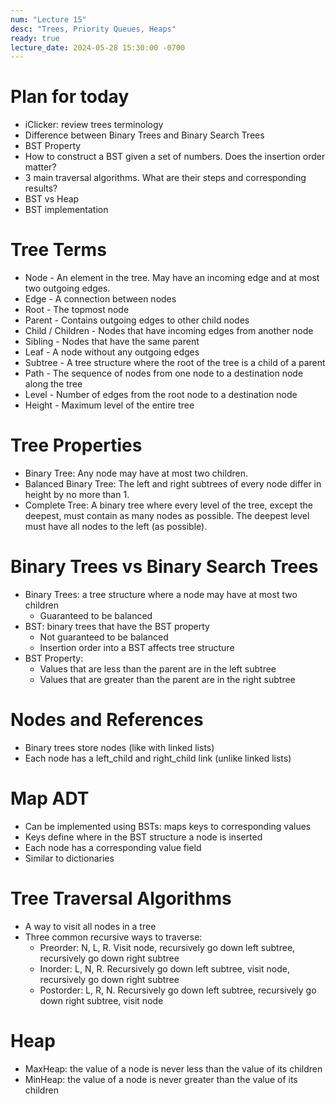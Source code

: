 ```yaml
---
num: "Lecture 15"
desc: "Trees, Priority Queues, Heaps"
ready: true
lecture_date: 2024-05-28 15:30:00 -0700
---
```


# Plan for today
- iClicker: review trees terminology
- Difference between Binary Trees and Binary Search Trees
- BST Property
- How to construct a BST given a set of numbers. Does the insertion order matter?
- 3 main traversal algorithms. What are their steps and corresponding results?
- BST vs Heap
- BST implementation

# Tree Terms
- Node - An element in the tree. May have an incoming edge and at most two outgoing edges.
- Edge - A connection between nodes
- Root - The topmost node
- Parent - Contains outgoing edges to other child nodes
- Child / Children - Nodes that have incoming edges from another node
- Sibling - Nodes that have the same parent
- Leaf - A node without any outgoing edges
- Subtree - A tree structure where the root of the tree is a child of a parent
- Path - The sequence of nodes from one node to a destination node along the tree
- Level - Number of edges from the root node to a destination node
- Height - Maximum level of the entire tree

# Tree Properties
- Binary Tree: Any node may have at most two children.
- Balanced Binary Tree: The left and right subtrees of every node differ in height by no more than 1.
- Complete Tree: A binary tree where every level of the tree, except the deepest, must contain as many nodes as possible. The deepest level must have all nodes to the left (as possible).

# Binary Trees vs Binary Search Trees
- Binary Trees: a tree structure where a node may have at most two children
  - Guaranteed to be balanced
- BST: binary trees that have the BST property
  - Not guaranteed to be balanced
  - Insertion order into a BST affects tree structure
- BST Property:
  - Values that are less than the parent are in the left subtree
  - Values that are greater than the parent are in the right subtree
 
# Nodes and References
- Binary trees store nodes (like with linked lists)
- Each node has a left_child and right_child link (unlike linked lists)

# Map ADT
- Can be implemented using BSTs: maps keys to corresponding values
- Keys define where in the BST structure a node is inserted
- Each node has a corresponding value field
- Similar to dictionaries

# Tree Traversal Algorithms
- A way to visit all nodes in a tree
- Three common recursive ways to traverse:
  - Preorder: N, L, R. Visit node, recursively go down left subtree, recursively go down right subtree
  - Inorder: L, N, R. Recursively go down left subtree, visit node, recursively go down right subtree
  - Postorder: L, R, N. Recursively go down left subtree, recursively go down right subtree, visit node

# Heap
- MaxHeap: the value of a node is never less than the value of its children
- MinHeap: the value of a node is never greater than the value of its children
